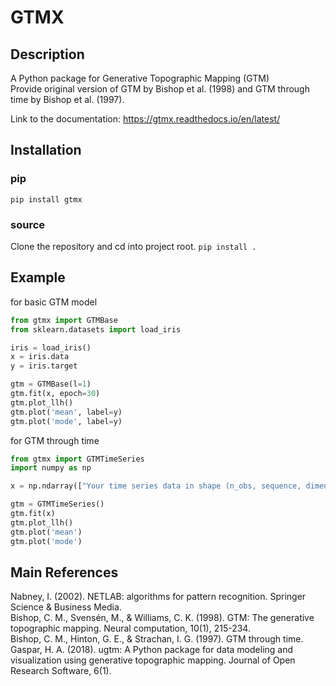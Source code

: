# GTMX
## Description
A Python package for Generative Topographic Mapping (GTM)  
Provide original version of GTM by Bishop et al. (1998) and GTM through time by Bishop et al. (1997). 

Link to the documentation: https://gtmx.readthedocs.io/en/latest/

## Installation

### pip
`pip install gtmx`  
### source  
Clone the repository and cd into project root. 
`pip install .`

## Example
for basic GTM model
```python
from gtmx import GTMBase
from sklearn.datasets import load_iris

iris = load_iris()
x = iris.data
y = iris.target

gtm = GTMBase(l=1)
gtm.fit(x, epoch=30)
gtm.plot_llh()
gtm.plot('mean', label=y)
gtm.plot('mode', label=y)
```
for GTM through time
```python
from gtmx import GTMTimeSeries
import numpy as np

x = np.ndarray(["Your time series data in shape (n_obs, sequence, dimension)"])

gtm = GTMTimeSeries()
gtm.fit(x)
gtm.plot_llh()
gtm.plot('mean')
gtm.plot('mode')

```

## Main References
Nabney, I. (2002). NETLAB: algorithms for pattern recognition. Springer Science & Business Media.  
Bishop, C. M., Svensén, M., & Williams, C. K. (1998). GTM: The generative topographic mapping. Neural computation, 10(1), 215-234.  
Bishop, C. M., Hinton, G. E., & Strachan, I. G. (1997). GTM through time.
Gaspar, H. A. (2018). ugtm: A Python package for data modeling and visualization using generative topographic mapping. Journal of Open Research Software, 6(1).





